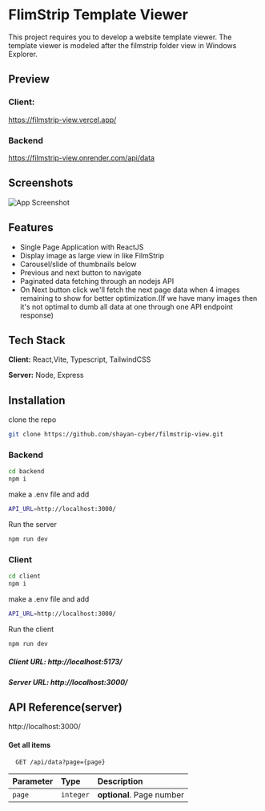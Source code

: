 
# FlimStrip Template Viewer

This project requires you to develop a website template viewer. The template viewer is modeled after the filmstrip folder view in Windows Explorer.


## Preview
### Client:
https://filmstrip-view.vercel.app/

### Backend
https://filmstrip-view.onrender.com/api/data


## Screenshots

![App Screenshot](https://i.imgur.com/JG3Ds7c.png)


## Features

- Single Page Application with ReactJS
- Display image as large view in like FilmStrip
- Carousel/slide of thumbnails below
- Previous and next button to navigate
- Paginated data fetching through an nodejs API
- On Next button click we'll fetch the next page data when 4 images remaining to show for better optimization.(If we have many images then it's not optimal to dumb all data at one through one API endpoint response)


## Tech Stack

**Client:** React,Vite, Typescript, TailwindCSS

**Server:** Node, Express


## Installation

clone the repo

```bash
git clone https://github.com/shayan-cyber/filmstrip-view.git
```



### Backend
```bash
cd backend
npm i
```
make a .env file and add
```bash
API_URL=http://localhost:3000/
```

Run the server
```bash
npm run dev
```

### Client
```bash
cd client
npm i
```
make a .env file and add
```bash
API_URL=http://localhost:3000/
```

Run the client
```bash
npm run dev
```




##### Client URL: http://localhost:5173/

##### Server URL: http://localhost:3000/
## API Reference(server)
http://localhost:3000/
#### Get all items

```http
  GET /api/data?page={page}
```

| Parameter | Type     | Description                |
| :-------- | :------- | :------------------------- |
| `page` | `integer` | **optional**. Page number |




